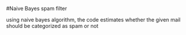 #Naive Bayes spam filter

using naive bayes algorithm, the code estimates whether the given mail should be categorized as spam or not
